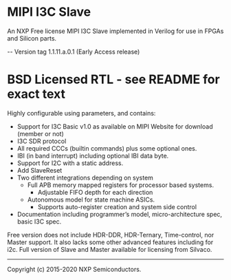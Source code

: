 # MIPI I3C Slave

An NXP Free license MIPI I3C Slave implemented in Verilog for use in FPGAs and Silicon parts.

-- Version tag 1.1.11.a.0.1 (Early Access release)

# BSD Licensed RTL - see README for exact text

Highly configurable using parameters, and contains:

- Support for I3C Basic v1.0 as available on MIPI Website for download (member or not)
- I3C SDR protocol
- All required CCCs (builtin commands) plus some optional ones.
- IBI (in band interrupt) including optional IBI data byte.
- Support for I2C with a static address.
- Add SlaveReset
- Two different integrations depending on system
  - Full APB memory mapped registers for processor based systems.
    - Adjustable FIFO depth for each direction
  - Autonomous model for state machine ASICs.
    - Supports auto-register creation and system side control
- Documentation including programmer’s model, micro-architecture spec, basic I3C spec.

Free version does not include HDR-DDR, HDR-Ternary, Time-control, nor Master support. It also lacks some other advanced features including for i2c.
Full version of Slave and Master available for licensing from Silvaco.

---
Copyright (c) 2015-2020 NXP Semiconductors.

